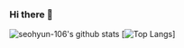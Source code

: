 ### Hi there 👋

<!--
**seohyun-106/seohyun-106** is a ✨ _special_ ✨ repository because its `README.md` (this file) appears on your GitHub profile.

Here are some ideas to get you started:

- 🔭 I’m currently working on ...
- 🌱 I’m currently learning ...
- 👯 I’m looking to collaborate on ...
- 🤔 I’m looking for help with ...
- 💬 Ask me about ...
- 📫 How to reach me: ...
- 😄 Pronouns: ...
- ⚡ Fun fact: ...
-->


![seohyun-106's github stats](https://github-readme-stats.vercel.app/api?username=seohyun-106&show_icons=true)
[![Top Langs](https://github-readme-stats.vercel.app/api/top-langs/?username=seohyun-106)]
